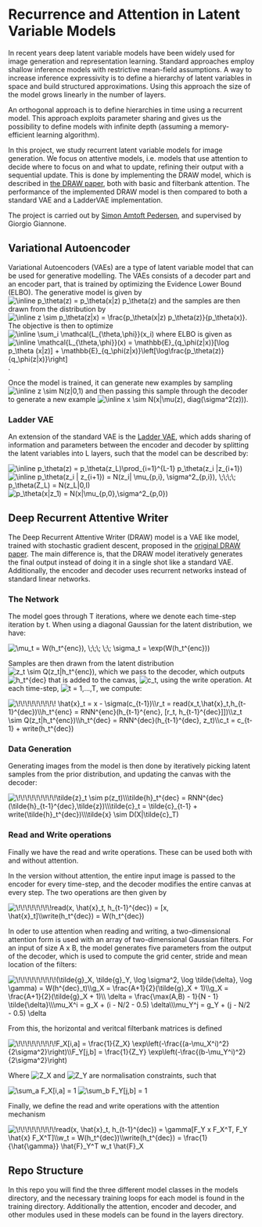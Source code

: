# Recurrence and Attention in Latent Variable Models
In recent years deep latent variable models have been widely used for image generation and representation learning. Standard approaches employ shallow inference models with restrictive mean-field assumptions.  A way to increase inference expressivity is to define a hierarchy of latent variables in space and build structured approximations. Using this approach the size of the model grows linearly in the number of layers.

An orthogonal approach is to define hierarchies in time using a recurrent model. This approach exploits parameter sharing and gives us the possibility to define models with infinite depth (assuming a memory-efficient learning algorithm).

In this project, we study recurrent latent variable models for image generation. We focus on attentive models, i.e. models that use attention to decide where to focus on and what to update, refining their output with a sequential update. This is done by implementing the DRAW model, which is described in [the DRAW paper](https://arxiv.org/abs/1502.04623), both with basic and filterbank attention. The performance of the implemented DRAW model is then compared to both a standard VAE and a LadderVAE implementation.

The project is carried out by [Simon Amtoft Pedersen](https://github.com/simonamtoft), and supervised by Giorgio Giannone.

## Variational Autoencoder
Variational Autoencoders (VAEs) are a type of latent variable model that can be used for generative modelling. The VAEs consists of a decoder part and an encoder part, that is trained by optimizing the Evidence Lower Bound (ELBO). The generative model is given by <img src="https://latex.codecogs.com/svg.image?\inline&space;p_\theta(z)&space;=&space;p_\theta(x|z)&space;p_\theta(z)" title="\inline p_\theta(z) = p_\theta(x|z) p_\theta(z)" /> and the samples are then drawn from the distribution by <img src="https://latex.codecogs.com/svg.image?\inline&space;z&space;\sim&space;p_\theta(z|x)&space;=&space;\frac{p_\theta(x|z)&space;p_\theta(z)}{p_\theta(x)}&space;" title="\inline z \sim p_\theta(z|x) = \frac{p_\theta(x|z) p_\theta(z)}{p_\theta(x)} " />. The objective is then to optimize <img src="https://latex.codecogs.com/svg.image?\inline&space;\sum_i&space;\mathcal{L_{\theta,\phi}}(x_i)" title="\inline \sum_i \mathcal{L_{\theta,\phi}}(x_i)" /> where ELBO is given as <img src="https://latex.codecogs.com/svg.image?\inline&space;\mathcal{L_{\theta,\phi}}(x)&space;=&space;\mathbb{E}_{q_\phi(z|x)}[\log&space;p_\theta&space;(x|z)]&space;&plus;&space;\mathbb{E}_{q_\phi(z|x)}\left[\log\frac{p_\theta(z)}{q_\phi(z|x)}\right]" title="\inline \mathcal{L_{\theta,\phi}}(x) = \mathbb{E}_{q_\phi(z|x)}[\log p_\theta (x|z)] + \mathbb{E}_{q_\phi(z|x)}\left[\log\frac{p_\theta(z)}{q_\phi(z|x)}\right]" />.

Once the model is trained, it can generate new examples by sampling <img src="https://latex.codecogs.com/svg.image?\inline&space;z&space;\sim&space;N(z|0,1)" title="\inline z \sim N(z|0,1)" /> and then passing this sample through the decoder to generate a new example <img src="https://latex.codecogs.com/svg.image?\inline&space;x&space;\sim&space;N(x|\mu(z),&space;diag(\sigma^2(z)))" title="\inline x \sim N(x|\mu(z), diag(\sigma^2(z)))" />.


### Ladder VAE
An extension of the standard VAE is the [Ladder VAE](https://arxiv.org/pdf/1602.02282.pdf), which adds sharing of information and parameters between the encoder and decoder by splitting the latent variables into L layers, such that the model can be described by:

<img src="https://latex.codecogs.com/svg.image?\inline&space;p_\theta(z)&space;=&space;p_\theta(z_L)\prod_{i=1}^{L-1}&space;p_\theta(z_i&space;|z_{i&plus;1})&space;" title="\inline p_\theta(z) = p_\theta(z_L)\prod_{i=1}^{L-1} p_\theta(z_i |z_{i+1}) " />

<img src="https://latex.codecogs.com/svg.image?\inline&space;p_\theta(z_i&space;|&space;z_{i&plus;1})&space;=&space;N(z_i|&space;\mu_{p,i},&space;\sigma^2_{p,i}),&space;\;\;\;\;&space;p_\theta(z_L)&space;=&space;N(z_L|0,I)" title="\inline p_\theta(z_i | z_{i+1}) = N(z_i| \mu_{p,i}, \sigma^2_{p,i}), \;\;\;\; p_\theta(Z_L) = N(z_L|0,I)" />

<img src="https://latex.codecogs.com/svg.image?p_\theta(x|z_1)&space;=&space;N(x|\mu_{p,0},\sigma^2_{p,0})" title="p_\theta(x|z_1) = N(x|\mu_{p,0},\sigma^2_{p,0})" />


## Deep Recurrent Attentive Writer
The Deep Recurrent Attentive Writer (DRAW) model is a VAE like model, trained with stochastic gradient descent, proposed in the [original DRAW paper](https://arxiv.org/pdf/1502.04623.pdf). The main difference is, that the DRAW model iteratively generates the final output instead of doing it in a single shot like a standard VAE. Additionally, the encoder and decoder uses recurrent networks instead of standard linear networks.

### The Network
The model goes through T iterations, where we denote each time-step iteration by t. When using a diagonal Gaussian for the latent distribution, we have:

<img src="https://latex.codecogs.com/svg.image?\mu_t&space;=&space;W(h_t^{enc}),&space;\;\;\;&space;\;\;&space;\sigma_t&space;=&space;\exp(W(h_t^{enc}))" title="\mu_t = W(h_t^{enc}), \;\;\; \;\; \sigma_t = \exp(W(h_t^{enc}))" />

Samples are then drawn from the latent distribution <img src="https://latex.codecogs.com/svg.image?z_t&space;\sim&space;Q(z_t|h_t^{enc})" title="z_t \sim Q(z_t|h_t^{enc})" />, which we pass to the decoder, which outputs <img src="https://latex.codecogs.com/svg.image?h_t^{dec}" title="h_t^{dec}" /> that is added to the canvas, <img src="https://latex.codecogs.com/svg.image?c_t" title="c_t" />, using the write operation. At each time-step, <img src="https://latex.codecogs.com/svg.image?t&space;=&space;1,...,T" title="t = 1,...,T" />, we compute:

<img src="https://latex.codecogs.com/svg.image?\!\!\!\!\!\!\!\!\!&space;\hat{x}_t&space;=&space;x&space;-&space;\sigma(c_{t-1})\\r_t&space;=&space;read(x_t,\hat{x}_t,h_{t-1}^{dec})\\h_t^{enc}&space;=&space;RNN^{enc}(h_{t-1}^{enc},&space;[r_t,&space;h_{t-1}^{dec}]])\\z_t&space;\sim&space;Q(z_t|h_t^{enc})\\h_t^{dec}&space;=&space;RNN^{dec}(h_{t-1}^{dec},&space;z_t)\\c_t&space;=&space;c_{t-1}&space;&plus;&space;write(h_t^{dec})&space;" title="\!\!\!\!\!\!\!\!\! \hat{x}_t = x - \sigma(c_{t-1})\\r_t = read(x_t,\hat{x}_t,h_{t-1}^{dec})\\h_t^{enc} = RNN^{enc}(h_{t-1}^{enc}, [r_t, h_{t-1}^{dec}]])\\z_t \sim Q(z_t|h_t^{enc})\\h_t^{dec} = RNN^{dec}(h_{t-1}^{dec}, z_t)\\c_t = c_{t-1} + write(h_t^{dec}) " />

### Data Generation
Generating images from the model is then done by iteratively picking latent samples from the prior distribution, and updating the canvas with the decoder:

<img src="https://latex.codecogs.com/svg.image?\!\!\!\!\!\!\!\!\!\tilde{z}_t&space;\sim&space;p(z_t)\\\tilde{h}_t^{dec}&space;=&space;RNN^{dec}(\tilde{h}_{t-1}^{dec},\tilde{z})\\\tilde{c}_t&space;=&space;\tilde{c}_{t-1}&space;&plus;&space;write(\tilde{h}_t^{dec})\\\tilde{x}&space;\sim&space;D(X|\tilde{c}_T)&space;" title="\!\!\!\!\!\!\!\!\!\tilde{z}_t \sim p(z_t)\\\tilde{h}_t^{dec} = RNN^{dec}(\tilde{h}_{t-1}^{dec},\tilde{z})\\\tilde{c}_t = \tilde{c}_{t-1} + write(\tilde{h}_t^{dec})\\\tilde{x} \sim D(X|\tilde{c}_T) " />

### Read and Write operations
Finally we have the read and write operations. These can be used both with and without attention.

In the version without attention, the entire input image is passed to the encoder for every time-step, and the decoder modifies the entire canvas at every step. The two operations are then given by

<img src="https://latex.codecogs.com/svg.image?\!\!\!\!\!\!\!\!read(x,&space;\hat{x}_t,&space;h_{t-1}^{dec})&space;=&space;[x,&space;\hat{x}_t]\\write(h_t^{dec})&space;=&space;W(h_t^{dec})&space;" title="\!\!\!\!\!\!\!\!read(x, \hat{x}_t, h_{t-1}^{dec}) = [x, \hat{x}_t]\\write(h_t^{dec}) = W(h_t^{dec}) " />

In oder to use attention when reading and writing, a two-dimensional attention form is used with an array of two-dimensional Gaussian filters. For an input of size A x B, the model generates five parameters from the output of the decoder, which is used to compute the grid center, stride and mean location of the filters:

<img src="https://latex.codecogs.com/svg.image?\!\!\!\!\!\!\!\!\!(\tilde{g}_X,&space;\tilde{g}_Y,&space;\log&space;\sigma^2,&space;\log&space;\tilde{\delta},&space;\log&space;\gamma)&space;=&space;W(h^{dec}_t)\\g_X&space;=&space;\frac{A&plus;1}{2}(\tilde{g}_X&space;&plus;&space;1)\\g_X&space;=&space;\frac{A&plus;1}{2}(\tilde{g}_X&space;&plus;&space;1)\\&space;\delta&space;=&space;\frac{\max(A,B)&space;-&space;1}{N&space;-&space;1}&space;\tilde{\delta}\\\mu_X^i&space;=&space;g_X&space;&plus;&space;(i&space;-&space;N/2&space;-&space;0.5)&space;\delta\\\mu_Y^j&space;=&space;g_Y&space;&plus;&space;(j&space;-&space;N/2&space;-&space;0.5)&space;\delta&space;" title="\!\!\!\!\!\!\!\!\!(\tilde{g}_X, \tilde{g}_Y, \log \sigma^2, \log \tilde{\delta}, \log \gamma) = W(h^{dec}_t)\\g_X = \frac{A+1}{2}(\tilde{g}_X + 1)\\g_X = \frac{A+1}{2}(\tilde{g}_X + 1)\\ \delta = \frac{\max(A,B) - 1}{N - 1} \tilde{\delta}\\\mu_X^i = g_X + (i - N/2 - 0.5) \delta\\\mu_Y^j = g_Y + (j - N/2 - 0.5) \delta " />

From this, the horizontal and veritcal filterbank matrices is defined

<img src="https://latex.codecogs.com/svg.image?\!\!\!\!\!\!\!\!\!F_X[i,a]&space;=&space;\frac{1}{Z_X}&space;\exp\left(-\frac{(a-\mu_X^i)^2}{2\sigma^2}\right)\\F_Y[j,b]&space;=&space;\frac{1}{Z_Y}&space;\exp\left(-\frac{(b-\mu_Y^i)^2}{2\sigma^2}\right)&space;" title="\!\!\!\!\!\!\!\!\!F_X[i,a] = \frac{1}{Z_X} \exp\left(-\frac{(a-\mu_X^i)^2}{2\sigma^2}\right)\\F_Y[j,b] = \frac{1}{Z_Y} \exp\left(-\frac{(b-\mu_Y^i)^2}{2\sigma^2}\right) " />

Where <img src="https://latex.codecogs.com/svg.image?Z_X" title="Z_X" /> and <img src="https://latex.codecogs.com/svg.image?Z_Y" title="Z_Y" /> are normalisation constraints, such that 

<img src="https://latex.codecogs.com/svg.image?\sum_a&space;F_X[i,a]&space;=&space;1" title="\sum_a F_X[i,a] = 1" /> 

<img src="https://latex.codecogs.com/svg.image?\sum_b&space;F_Y[j,b]&space;=&space;1" title="\sum_b F_Y[j,b] = 1" />

Finally, we define the read and write operations with the attention mechanism

<img src="https://latex.codecogs.com/svg.image?\!\!\!\!\!\!\!\!\!read(x,&space;\hat{x}_t,&space;h_{t-1}^{dec})&space;=&space;\gamma[F_Y&space;x&space;F_X^T,&space;F_Y&space;\hat{x}&space;F_X^T]\\w_t&space;=&space;W(h_t^{dec})\\write(h_t^{dec})&space;=&space;\frac{1}{\hat{\gamma}}&space;\hat{F}_Y^T&space;w_t&space;\hat{F}_X&space;" title="\!\!\!\!\!\!\!\!\!read(x, \hat{x}_t, h_{t-1}^{dec}) = \gamma[F_Y x F_X^T, F_Y \hat{x} F_X^T]\\w_t = W(h_t^{dec})\\write(h_t^{dec}) = \frac{1}{\hat{\gamma}} \hat{F}_Y^T w_t \hat{F}_X " />

## Repo Structure
In this repo you will find the three different model classes in the models directory, and the necessary training loops for each model is found in the training directory.
Additionally the attention, encoder and decoder, and other modules used in these models can be found in the layers directory.

